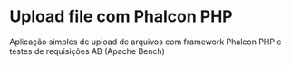 # Upload file com Phalcon PHP
Aplicação simples de upload de arquivos com framework Phalcon PHP e testes de requisições AB (Apache Bench) 
